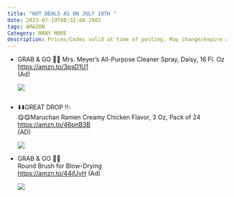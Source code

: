 ```yaml
---
title: "HOT DEALS AS ON JULY 19TH "
date: 2023-07-19T08:32:08.298Z
tags: AMAZON
Category: MANY MORE
description: Prices/Codes valid at time of posting. May change/expire at any time. (AD)
---
```

* <!--StartFragment-->

  GRAB & GO 🏃🏃 Mrs. Meyer’s All-Purpose Cleaner Spray, Daisy, 16 Fl. Oz\
  <https://amzn.to/3psD1U1>\
  (Ad)

  <!--EndFragment--><!--StartFragment-->

  ![](https://m.media-amazon.com/images/I/71YxFWZEL-L._AC_SL1500_.jpg)

  <!--EndFragment-->

  ![]()
* <!--StartFragment-->

  ⬇️⬇️GREAT DROP ‼️💧\
  😋😋Maruchan Ramen Creamy Chicken Flavor, 3 Oz, Pack of 24 <https://amzn.to/46pnB3B>\
  (AD)

  <!--EndFragment--><!--StartFragment-->

  ![](https://m.media-amazon.com/images/I/91TnZvel+pL._SL1500_.jpg)

  <!--EndFragment-->
* <!--StartFragment-->

  GRAB & GO 🏃🏃\
  Round Brush for Blow-Drying\
  <https://amzn.to/44jfJyH> (Ad)

  <!--EndFragment--><!--StartFragment-->

  ![](https://m.media-amazon.com/images/I/71SSVoE3HXL._SL1500_.jpg)

  <!--EndFragment-->